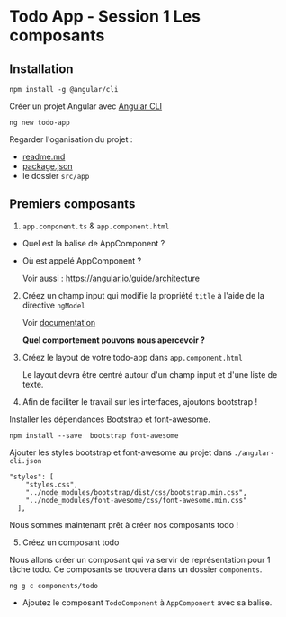 # Todo App - Session 1 Les composants

## Installation

    npm install -g @angular/cli

Créer un projet Angular avec [Angular CLI](https://github.com/angular/angular-cli)

    ng new todo-app

Regarder l'oganisation du projet :

* [readme.md](./todo-app/readme.md)
* [package.json](./todo-app/package.json)
* le dossier `src/app`

## Premiers composants

1. `app.component.ts` & `app.component.html`

* Quel est la balise de AppComponent ?
* Où est appelé AppComponent ?

    Voir aussi : https://angular.io/guide/architecture

2. Créez un champ input qui modifie la propriété `title` à l'aide de la directive `ngModel` 

    Voir [documentation](https://angular.io/tutorial/toh-pt1#edit-the-hero)

    **Quel comportement pouvons nous apercevoir ?**

3. Créez le layout de votre todo-app dans `app.component.html`

    Le layout devra être centré autour d'un champ input et d'une liste de texte.

4. Afin de faciliter le travail sur les interfaces, ajoutons bootstrap !

Installer les dépendances Bootstrap et font-awesome.

    npm install --save  bootstrap font-awesome

Ajouter les styles bootstrap et font-awesome au projet dans `./angular-cli.json`

    "styles": [
        "styles.css",
        "../node_modules/bootstrap/dist/css/bootstrap.min.css",
        "../node_modules/font-awesome/css/font-awesome.min.css"
      ],

Nous sommes maintenant prêt à créer nos composants todo !

5. Créez un composant todo 

Nous allons créer un composant qui va servir de représentation pour 1 tâche todo. Ce composants se trouvera dans un dossier `components`.

    ng g c components/todo

- Ajoutez le composant `TodoComponent` à `AppComponent` avec sa balise.


<!-- Todo pipes  -->